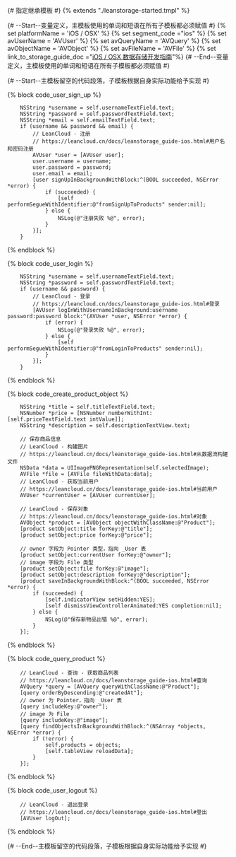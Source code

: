 {# 指定继承模板 #}
{% extends "./leanstorage-started.tmpl" %}

{# --Start--变量定义，主模板使用的单词和短语在所有子模板都必须赋值 #}
{% set platformName = 'iOS / OSX' %}
{% set segment_code ="ios" %}
{% set avUserName = 'AVUser' %}
{% set avQueryName = 'AVQuery' %}
{% set avObjectName = 'AVObject' %}
{% set avFileName = 'AVFile' %}
{% set link_to_storage_guide_doc ="[iOS / OSX 数据存储开发指南](leanstorage_guide-ios.html)"%}
{# --End--变量定义，主模板使用的单词和短语在所有子模板都必须赋值 #}

{# --Start--主模板留空的代码段落，子模板根据自身实际功能给予实现 #}

{% block code_user_sign_up %}
```objc
    NSString *username = self.usernameTextField.text;
    NSString *password = self.passwordTextField.text;
    NSString *email = self.emailTextField.text;
    if (username && password && email) {
        // LeanCloud - 注册
        // https://leancloud.cn/docs/leanstorage_guide-ios.html#用户名和密码注册
        AVUser *user = [AVUser user];
        user.username = username;
        user.password = password;
        user.email = email;
        [user signUpInBackgroundWithBlock:^(BOOL succeeded, NSError *error) {
            if (succeeded) {
                [self performSegueWithIdentifier:@"fromSignUpToProducts" sender:nil];
            } else {
                NSLog(@"注册失败 %@", error);
            }
        }];
    }
```
{% endblock %}

{% block code_user_login %}
```objc
    NSString *username = self.usernameTextField.text;
    NSString *password = self.passwordTextField.text;
    if (username && password) {
        // LeanCloud - 登录
        // https://leancloud.cn/docs/leanstorage_guide-ios.html#登录
        [AVUser logInWithUsernameInBackground:username password:password block:^(AVUser *user, NSError *error) {
            if (error) {
                NSLog(@"登录失败 %@", error);
            } else {
                [self performSegueWithIdentifier:@"fromLoginToProducts" sender:nil];
            }
        }];
    }
```
{% endblock %}

{% block code_create_product_object %}
```objc
    NSString *title = self.titleTextField.text;
    NSNumber *price = [NSNumber numberWithInt:[self.priceTextField.text intValue]];
    NSString *description = self.descriptionTextView.text;
    
    // 保存商品信息
    // LeanCloud - 构建图片
    // https://leancloud.cn/docs/leanstorage_guide-ios.html#从数据流构建文件
    NSData *data = UIImagePNGRepresentation(self.selectedImage);
    AVFile *file = [AVFile fileWithData:data];
    // LeanCloud - 获取当前用户
    // https://leancloud.cn/docs/leanstorage_guide-ios.html#当前用户
    AVUser *currentUser = [AVUser currentUser];
    
    // LeanCloud - 保存对象
    // https://leancloud.cn/docs/leanstorage_guide-ios.html#对象
    AVObject *product = [AVObject objectWithClassName:@"Product"];
    [product setObject:title forKey:@"title"];
    [product setObject:price forKey:@"price"];
    
    // owner 字段为 Pointer 类型，指向 _User 表
    [product setObject:currentUser forKey:@"owner"];
    // image 字段为 File 类型
    [product setObject:file forKey:@"image"];
    [product setObject:description forKey:@"description"];
    [product saveInBackgroundWithBlock:^(BOOL succeeded, NSError *error) {
        if (succeeded) {
            [self.indicatorView setHidden:YES];
            [self dismissViewControllerAnimated:YES completion:nil];
        } else {
            NSLog(@"保存新物品出错 %@", error);
        }
    }];
```
{% endblock %}

{% block code_query_product %}
```objc
    // LeanCloud - 查询 - 获取商品列表
    // https://leancloud.cn/docs/leanstorage_guide-ios.html#查询
    AVQuery *query = [AVQuery queryWithClassName:@"Product"];
    [query orderByDescending:@"createdAt"];
    // owner 为 Pointer，指向 _User 表
    [query includeKey:@"owner"];
    // image 为 File
    [query includeKey:@"image"];
    [query findObjectsInBackgroundWithBlock:^(NSArray *objects, NSError *error) {
        if (!error) {
            self.products = objects;
            [self.tableView reloadData];
        }
    }];
```
{% endblock %}

{% block code_user_logout %}
```objc
    // LeanCloud - 退出登录
    // https://leancloud.cn/docs/leanstorage_guide-ios.html#登出
    [AVUser logOut];
```
{% endblock %}

{# --End--主模板留空的代码段落，子模板根据自身实际功能给予实现 #}